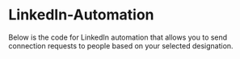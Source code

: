 # LinkedIn-Automation

Below is the code for LinkedIn automation that allows you to send connection requests to people based on your selected designation.
